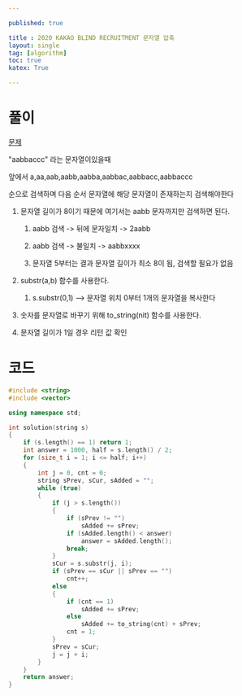 ```yaml
---

published: true

title : 2020 KAKAO BLIND RECRUITMENT 문자열 압축
layout: single
tag: [algorithm]
toc: true
katex: True

---
```




# 풀이

[문제](https://school.programmers.co.kr/learn/courses/30/lessons/60057)

"aabbaccc" 라는 문자열이있을때

앞에서 a,aa,aab,aabb,aabba,aabbac,aabbacc,aabbaccc

순으로 검색하며 다음 순서 문자열에 해당 문자열이 존재하는지 검색해야한다

1. 문자열 길이가 8이기 때문에 여기서는 aabb 문자까지만 검색하면 된다.
   
   1. aabb 검색 -&gt; 뒤에 문자일치 -&gt; 2aabb
   
   2. aabb 검색 -&gt; 불일치 -&gt; aabbxxxx
   
   3. 문자열 5부터는 결과 문자열 길이가 최소 8이 됨, 검색할 필요가 없음

2. substr(a,b) 함수를 사용한다.
   
   1. s.substr(0,1) --&gt; 문자열 위치 0부터 1개의 문자열을 복사한다

3. 숫자를 문자열로 바꾸기 위해 to_string(nit) 함수를 사용한다.

4. 문자열 길이가 1일 경우 리턴 값 확인

# 코드

```cpp
#include <string>
#include <vector>

using namespace std;

int solution(string s)
{
	if (s.length() == 1) return 1;
	int answer = 1000, half = s.length() / 2;
	for (size_t i = 1; i <= half; i++)
	{
		int j = 0, cnt = 0;
		string sPrev, sCur, sAdded = "";
		while (true)
		{
			if (j > s.length())
			{
				if (sPrev != "")
					sAdded += sPrev;
				if (sAdded.length() < answer)
					answer = sAdded.length();
				break;
			}
			sCur = s.substr(j, i);
			if (sPrev == sCur || sPrev == "")
				cnt++;
			else
			{
				if (cnt == 1)
					sAdded += sPrev;
				else
					sAdded += to_string(cnt) + sPrev;
				cnt = 1;
			}
			sPrev = sCur;
			j = j + i;
		}
	}
	return answer;
}
```
